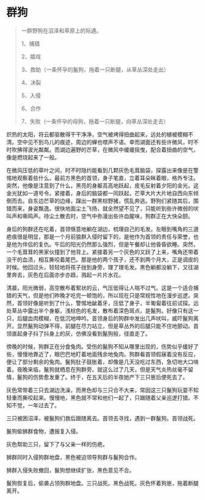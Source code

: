 # 群狗

> 一群野狗在沼泽和草原上的际遇。
>
> 1、捕猎
>
> 2、嬉戏
>
> 3、救助（一条怀孕的鬣狗，拖着一只断腿，从草丛深处走出）
>
> 4、决裂
>
> 5、入侵
>
> 6、合作
>
> 7、失败（一条怀孕的母狗，拖着一只断腿，向草丛深处走去）

炽热的太阳，将云都驱散得干干净净，空气被烤得扭曲起来，远处的植被模糊不清。空中见不到鸟儿的痕迹，周边的蝉也噤声不语。幸而湖面还有些许微风，时不时吹拂得波光粼粼。而湖边遍野的芒草，在微风中缓缓摇曳，配合着扭曲的空气，像是燃烧起来了一般。

在微风压低的草叶之间，时不时隐约能看到几颗灰色毛茸脑袋，探露出来像是在警惕地观察着些什么。最前方黑色的首领，身子笔直，立着耳朵眯着眼，格外专注。突然，他像是注意到了什么，黑亮的身躯高高地跃起，皮毛反射着夕阳的金光。这金光犹如一道号令。紧接着，身后的脑袋都一同跃起，芒草大片大片地自西向东倾倒而去。自东边芒草的边缘，蹿出一群黑棕野猪，慌乱奔逃。野狗们紧随其后，围猎而来，身姿飘逸。很快地面尘土飞扬，就全然望不见了，只能听到些许微弱的吠叫声和嘶鸣声。待尘土散去时，空气中弥漫出些许血腥味，狗群正在大快朵颐。

身后的狗群还在吃着，首领惬意地躺在湖边，梳理自己的毛发。左眼到嘴角的三道疤痕很是明显，那是一个月前狼群入侵时留下的，是他作为首领的责任与荣誉，也是他为伴侣的复仇。午后的阳光仍然那么强烈，但是午餐却让他昏昏欲睡。突然，一个毛茸茸的黑家伙撞到了他背上。紧接着另一个灰色的又跃了上来，嘴角还带着没干的血渍，相互撕咬着尾巴。那是他的两个孩子，还不到两个月大，正是调皮的时候。他回过头，轻轻地将孩子拢到身旁，理了理毛发。黑色躺都没躺下，又往湖里奔去，灰色在后面亦步亦趋，溅起一片片水花。



清晨，阳光微弱，高空散布着絮状的云，气压低得让人喘不过气。这是一个适合捕猎的天气，但是他们昨晚才吃完一顿饱的，所以现在只是常规性地在漫步巡逻。突然，首领好像是听到了什么，警惕地龇着牙，压低了身子，半匍匐着往前试探。远处草丛中露出半个身躯，浅棕色的毛发，散布着深色斑点，是鬣狗。好像只有这一只，后腿血肉模糊，在低沉地呻吟。首领身后的狗群中发出几声吠叫，威吓鬣狗离开。显然鬣狗动弹不得，前腿在尽力站立，但是草丛外的后腿只能不住地颤动。首领直起身子抖了抖身上的灰，仿佛没看到鬣狗般，径直走了。

傍晚的时候，狗群正在分食兔肉。受伤的鬣狗不知从哪里出现的，伤势似乎缓好了些，慢慢地靠近了，眼巴巴地盯着地面残余地兔肉。狗群看首领假寐着没有反应，便让了部分剩余的兔肉。鬣狗肚子鼓胀着，却像是几天没吃过东西，急切地大口啃着。夜晚来临，鬣狗就栖息在狗群旁。就这么过了几天，但是天气炎热丝毫不留情，鬣狗的伤势愈发重了。终于，在五天后的半夜她产下三只崽后便死去了。



灰色常带着三只去湖边洗澡，而黑色却与三只合不大来，常因这三只鬣狗玩耍不知轻重而撕咬起来。慢慢地，黑色就不常和他们一起了，只跟随着父亲巡逻打猎。不知不觉，一年过去了。



三只被困沼泽，被鬣狗们救后跟随离去。首领去寻找，遇到一群鬣狗。首领战死。



鬣狗偷狮群食物，遭报复入侵。



灰色帮助三只，留下了与父亲一样的伤疤。



狮群同时入侵狗群地盘，黑色被迫领导狗群与鬣狗合作。



狮群入侵失败撤回，鬣狗想继续扩张，黑色意见不合。



鬣狗恢复后，偷袭占领狗群地盘。三只战死。黑色战死。灰色怀着狗崽，拖着断腿离开。


